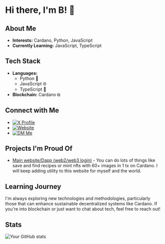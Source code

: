 # Hi there, I'm B! 👋

## About Me
- **Interests:** Cardano, Python, JavaScript
- **Currently Learning:** JavaScript, TypeScript

## Tech Stack
- **Languages:** 
  - Python 🐍
  - JavaScript 🌐
  - TypeScript 📝
- **Blockchain:** Cardano ⧉

## Connect with Me
- [![X Profile](https://img.shields.io/badge/X%20Profile-blue?style=flat&logo=x&logoColor=white)](https://x.com/fam_cardano)
- [![Website](https://img.shields.io/badge/Website-Visit-7289DA?style=flat&logo=globe&logoColor=white)](https://www.cardanotools.xyz)
- [![DM Me](https://img.shields.io/badge/DM%20Me-Discord-7289DA?style=flat&logo=discord&logoColor=white)](https://discord.com/users/cardanokid)

## Projects I'm Proud Of
- [Main website/Dapp (web2/web3 login)](https://github.com/ensured/cardano-degen-club) - You can do lots of things like save and find recipes or mint nfts with 60+ images in 1 tx on Cardano. I will keep adding utility to this website for myself and the world.

## Learning Journey
I'm always exploring new technologies and methodologies, particularly those that can enhance sustainable decentralized systems like Cardano. If you're into blockchain or just want to chat about tech, feel free to reach out!

## Stats
![Your GitHub stats](https://github-readme-stats.vercel.app/api?username=ensured&show_icons=true&theme=radical)
